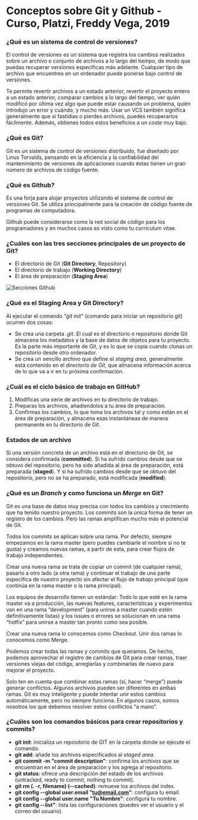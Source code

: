 # Conceptos sobre Git y Github - Curso, Platzi, Freddy Vega, 2019

### ¿Qué es un sistema de control de versiones?

El control de versiones es un sistema que registra los cambios realizados sobre un archivo o conjunto de archivos a lo largo del tiempo, de modo que puedas recuperar versiones específicas más adelante. Cualquier tipo de archivo que encuentres en un ordenador puede ponerse bajo control de versiones.

Te permite revertir archivos a un estado anterior, revertir el proyecto entero a un estado anterior, comparar cambios a lo largo del tiempo, ver quién modificó por última vez algo que puede estar causando un problema, quién introdujo un error y cuándo, y mucho más. Usar un VCS también significa generalmente que si fastidias o pierdes archivos, puedes recuperarlos fácilmente. Además, obtienes todos estos beneficios a un coste muy bajo.

### ¿Qué es Git?

Git es un sistema de control de versiones distribuido, fue diseñado por Linus Torvalds, pensando en la eficiencia y la confiabilidad del mantenimiento de versiones de aplicaciones cuando éstas tienen un gran número de archivos de código fuente.

### ¿Qué es Github?

Es una forja para alojar proyectos utilizando el sistema de control de versiones Git. Se utiliza principalmente para la creación de código fuente de programas de computadora.

Github puede considerarse como la red social de código para los programadores y en muchos casos es visto como tu curriculum vitae.

### ¿Cuáles son las tres secciones principales de un proyecto de Git?

- El directorio de Git (**Git Directory**, Repository)
- El directorio de trabajo (**Working Directory**)
- El área de preparación (**Staging Area**)

![Secciones Github](https://git-scm.com/figures/18333fig0106-tn.png)

### ¿Qué es el Staging Area y Git Directory?

Al ejecutar el comando _"git init"_ (comando para iniciar un repositorio git) ocurren dos cosas:

- Se crea una carpeta _.git_. El cual es el directorio o repositorio donde Git almacena los metadatos y la base de datos de objetos para tu proyecto. Es la parte más importante de Git, y es lo que se copia cuando clonas un repositorio desde otro ordenador.
- Se crea un sencillo archivo que define el _staging area_, generalmente está contenido en el _directorio de Git_, que almacena información acerca de lo que va a ir en tu próxima confirmación.

### ¿Cuál es el ciclo básico de trabajo en GitHub?

1. Modificas una serie de archivos en tu directorio de trabajo.
2. Preparas los archivos, añadiendolos a tu área de preparación.
3. Confirmas los cambios, lo que toma los archivos tal y como están en el área de preparación, y almacena esas instantáneas de manera permanente en tu directorio de Git.

### Estados de un archivo

Si una versión concreta de un archivo está en el directorio de Git, se considera confirmada (**committed**). Si ha sufrido cambios desde que se obtuvo del repositorio, pero ha sido añadida al área de preparación, está preparada (**staged**). Y si ha sufrido cambios desde que se obtuvo del repositorio, pero no se ha preparado, está modificada (**modified**).

### ¿Qué es un _Branch_ y como funciona un _Merge_ en Git?

Git es una base de datos muy precisa con todos los cambios y crecimiento que ha tenido nuestro proyecto. Los commits son la única forma de tener un registro de los cambios. Pero las ramas amplifican mucho más el potencial de Git.

Todos los commits se aplican sobre una rama. Por defecto, siempre empezamos en la rama master (pero puedes cambiarle el nombre si no te gusta) y creamos nuevas ramas, a partir de esta, para crear flujos de trabajo independientes.

Crear una nueva rama se trata de copiar un commit (de cualquier rama), pasarlo a otro lado (a otra rama) y continuar el trabajo de una parte específica de nuestro proyecto sin afectar el flujo de trabajo principal (que continúa en la rama master o la rama principal).

Los equipos de desarrollo tienen un estándar: Todo lo que esté en la rama master va a producción, las nuevas features, características y experimentos van en una rama “development” (para unirse a master cuando estén definitivamente listas) y los issues o errores se solucionan en una rama “hotfix” para unirse a master tan pronto como sea posible.

Crear una nueva rama lo conocemos como Checkout. Unir dos ramas lo conocemos como Merge.

Podemos crear todas las ramas y commits que queramos. De hecho, podemos aprovechar el registro de cambios de Git para crear ramas, traer versiones viejas del código, arreglarlas y combinarlas de nuevo para mejorar el proyecto.

Solo ten en cuenta que combinar estas ramas (sí, hacer “merge”) puede generar conflictos. Algunos archivos pueden ser diferentes en ambas ramas. Git es muy inteligente y puede intentar unir estos cambios automáticamente, pero no siempre funciona. En algunos casos, somos nosotros los que debemos resolver estos conflictos “a mano”.

### ¿Cuáles son los comandos básicos para crear repositorios y commits?

- **git init**: inicializa un repositorio de GIT en la carpeta donde se ejecute el comando.
- **git add**: añade los archivos especificados al _staged area_.
- **git commit -m "commit description"**: confirma los archivos que se encuentran en el área de preparación y los agrega al repositorio.
- **git status**: ofrece una descripción del estado de los archivos (untracked, ready to commit, nothing to commit).
- **git rm (. -r, filename) (--cached)**: remueve los archivos del index.
- **git config --global user.email "tu@email.com"**: configura tu email.
- **git config --global user.name "Tu Nombre"**: configura tu nombre.
- **git config --list"**: lista las configuraciones (puedes ver el usuario y el correo del usuario).
